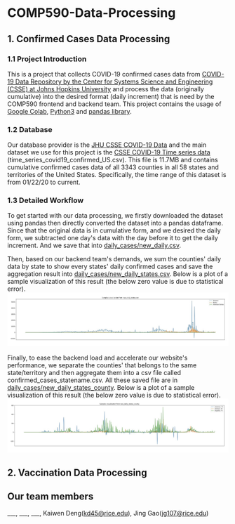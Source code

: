 # COMP590-Data-Processing
## 1. Confirmed Cases Data Processing
### 1.1 Project Introduction
This is a project that collects COVID-19 confirmed cases data from [COVID-19 Data Repository by the Center for Systems Science and Engineering (CSSE) at Johns Hopkins University](https://github.com/CSSEGISandData/COVID-19) 
and process the data (originally cumulative) into the desired format (daily increment) 
that is need by the COMP590 frontend and backend team. This project contains the usage of 
[Google Colab](https://colab.research.google.com/), [Python3](https://www.python.org/) 
and [pandas library](https://pandas.pydata.org/).

### 1.2 Database
Our database provider is the [JHU CSSE COVID-19 Data](https://github.com/CSSEGISandData/COVID-19) 
and the main dataset we use for this project is the [CSSE COVID-19 Time series data](https://github.com/CSSEGISandData/COVID-19/blob/master/csse_covid_19_data/csse_covid_19_time_series/time_series_covid19_confirmed_US.csv)
(time_series_covid19_confirmed_US.csv). This file is 11.7MB and contains cumulative confirmed 
cases data of all 3343 counties in all 58 states and territories of the United States. Specifically, 
the time range of this dataset is from 01/22/20 to current.

### 1.3 Detailed Workflow
To get started with our data processing, we firstly downloaded the dataset using pandas then directly 
converted the dataset into a pandas dataframe. Since that the original data is in cumulative form, and we 
desired the daily form, we subtracted one day's data with the day before it to get the daily increment. 
And we save that into [daily_cases/new_daily.csv](https://github.com/NUMBKV/COMP590-Data-Processing/blob/2f3621c39b0d5599fa7ba75eee4e8fb67c5e4a4d/daily_cases/new_daily_all.csv).

Then, based on our backend team's demands, we sum the counties' daily data by state to show every states' daily 
confirmed cases and save the aggregation result into [daily_cases/new_daily_states.csv](https://github.com/NUMBKV/COMP590-Data-Processing/blob/2f3621c39b0d5599fa7ba75eee4e8fb67c5e4a4d/daily_cases/new_daily_states.csv). 
Below is a plot of a sample visualization of this result (the below zero value is due to statistical error).
![Samples visualization from new_daily_states.csv](daily_cases/state.jpeg)

Finally, to ease the backend load and accelerate our website's performance, we separate the counties' that belongs to the same state/territory and then 
aggregate them into a csv file called confirmed_cases_statename.csv. 
All these saved file are in [daily_cases/new_daily_states_county](https://github.com/NUMBKV/COMP590-Data-Processing/blob/2f3621c39b0d5599fa7ba75eee4e8fb67c5e4a4d/daily_cases/new_daily_states_county).
Below is a plot of a sample visualization of this result (the below zero value is due to statistical error).
![Samples visualization from new_daily_states_county](daily_cases/county.jpeg)

## 2. Vaccination Data Processing
## Our team members
___, ___, ___, Kaiwen Deng([kd45@rice.edu](mailto:kd45@rice.edu)), Jing Gao([jg107@rice.edu](mailto:jg107@rice.edu))
